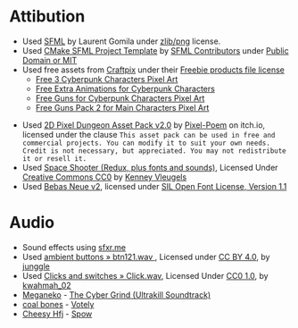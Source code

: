 # Attibution
- Used [SFML](https://www.sfml-dev.org) by Laurent Gomila under [zlib/png](https://www.sfml-dev.org/license.php) license.
- Used [CMake SFML Project Template](https://github.com/SFML/cmake-sfml-project) by [SFML Contributors](https://github.com/SFML/cmake-sfml-project/graphs/contributors) under [Public Domain or MIT](https://github.com/SFML/cmake-sfml-project/blob/master/LICENSE.md)
- Used free assets from [Craftpix](https://craftpix.net) under their [Freebie products file license](https://craftpix.net/file-licenses/)
    - [Free 3 Cyberpunk Characters Pixel Art](https://craftpix.net/freebies/free-3-cyberpunk-characters-pixel-art/)
    - [Free Extra Animations for Cyberpunk Characters](https://craftpix.net/freebies/free-extra-animations-for-cyberpunk-characters/)
    - [Free Guns for Cyberpunk Characters Pixel Art](https://craftpix.net/freebies/free-guns-for-cyberpunk-characters-pixel-art/)
    - [Free Guns Pack 2 for Main Characters Pixel Art](https://craftpix.net/freebies/free-guns-pack-2-for-main-characters-pixel-art/)
<!-- - Used [2D Dungeon Asset Pack](https://styloo.itch.io/2d-dungeon) by [Styloo](https://styloo.itch.io/) on itch.io, licensed under [CC0 1.0 (Public Domain Dedication)](https://creativecommons.org/publicdomain/zero/1.0/), or licensed under CC4.0 from readme but did not scpeified rights. contacted Styloo and waiting for a response. -->
- Used [2D Pixel Dungeon Asset Pack v2.0](https://pixel-poem.itch.io/dungeon-assetpuck) by [Pixel-Poem](https://pixel-poem.itch.io/) on itch.io, licensed under the clause `This asset pack can be used in free and commercial projects. You can modify it to suit your own needs. Credit is not necessary, but appreciated. You may not redistribute it or resell it.`
- Used [Space Shooter (Redux, plus fonts and sounds)](https://kenney.nl/assets/space-shooter-redux), Licensed Under [Creative Commons CC0](https://creativecommons.org/share-your-work/public-domain/cc0/) by [Kenney Vleugels](https://kenney.nl/)
- Used [Bebas Neue v2](http://bebasneue.com/), licensed under [SIL Open Font License, Version 1.1](https://github.com/dharmatype/Bebas-Neue/blob/master/OFL.txt)

# Audio
- Sound effects using [sfxr.me](sfxr.me)
- Used [ambient buttons » btn121.wav ](https://freesound.org/people/junggle/sounds/29301/), Licensed under [CC BY 4.0](https://creativecommons.org/licenses/by/4.0/), by [junggle](https://freesound.org/people/junggle/)
- Used [Clicks and switches » Click.wav](https://freesound.org/people/kwahmah_02/sounds/256116/), Licensed Under [CC0 1.0](https://creativecommons.org/publicdomain/zero/1.0/), by [kwahmah_02](https://freesound.org/people/kwahmah_02/)
- [Meganeko](https://soundcloud.com/meganeko) - [The Cyber Grind (Ultrakill Soundtrack)](https://soundcloud.com/meganeko/ultrakill)
- [coal bones](https://www.youtube.com/@CoalBones) - [Votely](https://www.youtube.com/watch?v=U9uUf4PnHyY)
- [Cheesy Hfj](https://www.youtube.com/@CheesyHfj) - [Spow](https://www.youtube.com/watch?v=3re7zdPidbU)